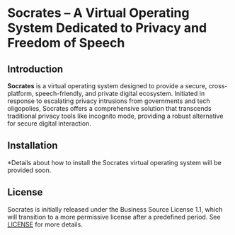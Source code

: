 # Socrates – A Virtual Operating System Dedicated to Privacy and Freedom of Speech

## Introduction  
**Socrates** is a virtual operating system designed to provide a secure, cross-platform, speech-friendly, and private digital ecosystem. Initiated in response to escalating privacy intrusions from governments and tech oligopolies, Socrates offers a comprehensive solution that transcends traditional privacy tools like incognito mode, providing a robust alternative for secure digital interaction.

## Installation  
*Details about how to install the Socrates virtual operating system will be provided soon.

## License  
Socrates is initially released under the Business Source License 1.1, which will transition to a more permissive license after a predefined period. See [LICENSE](LICENSE) for more details.
